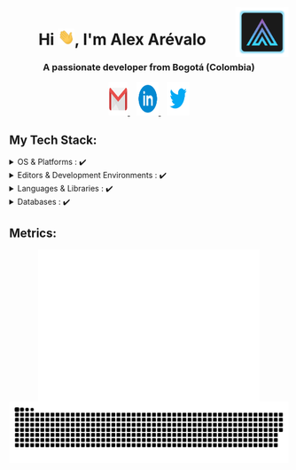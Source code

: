 <img src="https://github.com/Alexoat76/Alexoat76/blob/main/assets/Logo_Personal_Brand_AA.png" width="96" align="right" hspace="0" />
<h1 align="center">Hi <img src="https://github.com/ABSphreak/ABSphreak/blob/master/gifs/Hi.gif" width="30px">, I'm Alex Arévalo
<h3 align="center">A passionate developer from Bogotá (Colombia)</h3>

<p align='center'>
<a href="https://www.gmail.com" >
<img src="https://github.com/Alexoat76/Alexoat76/blob/main/assets/icons8-gmail.svg" alt="gmail" width="35" height="60">
</a>
&nbsp;&nbsp;
<a href="https://www.linkedin.com/in/Alexoat76" >
<img src="https://github.com/Alexoat76/Alexoat76/blob/main/assets/icons8-linkedin.svg" alt="linkedin" width="40" height="60">
</a>
&nbsp;&nbsp;
<a href="https://twitter.com/Alexoat76" >
<img src="https://github.com/Alexoat76/Alexoat76/blob/main/assets/icons8-twitter.svg" alt="twitter" width="40" height="60">
</a>
</p>

## My Tech Stack:

<details  style="user-select: none;">
<summary>
OS & Platforms : ✔️
</summary>
<p align='center'>
<img src="https://github.com/Alexoat76/Alexoat76/blob/main/assets/Icons8-linux.svg" alt="linux" width="40" height="60">
&nbsp;&nbsp;
<img src="https://github.com/Alexoat76/Alexoat76/blob/main/assets/icons8-ubuntu.svg" alt="ubuntu" width="35" height="60">
&nbsp;&nbsp;
<img src="https://github.com/Alexoat76/Alexoat76/blob/main/assets/icons8-WT_Logo.svg" alt="wsl_terminal" width="40" height="60">
&nbsp;&nbsp;
<img src="https://github.com/Alexoat76/Alexoat76/blob/main/assets/icons8-windows.svg" alt="windows" width="35" height="60">
&nbsp;&nbsp;
<img src="https://github.com/Alexoat76/Alexoat76/blob/main/assets/icons8-vagrant.svg" alt="vagrant" width="35" height="60">
&nbsp;&nbsp;
<img src="https://github.com/Alexoat76/Alexoat76/blob/main/assets/icons8-docker.svg" alt="docker" width="45" height="60">
</p>
</details>

<details  style="user-select: none;">
<summary>
Editors & Development Environments : ✔️
</summary>
<p align='center'>
<img src="https://github.com/Alexoat76/Alexoat76/blob/main/assets/icons8-Vs-code.svg" alt="VSCode" width="35" height="60">
&nbsp;&nbsp;
<img src="https://github.com/Alexoat76/Alexoat76/blob/main/assets/icons8-PyCharm.svg" alt="PyCharm" width="35" height="60">
&nbsp;&nbsp;
<img src="https://github.com/Alexoat76/Alexoat76/blob/main/assets/icons8-Bash.svg" alt="Bash" width="40" height="60">
&nbsp;&nbsp;
<img src="https://github.com/Alexoat76/Alexoat76/blob/main/assets/icons8-vim.svg" alt="Vim" width="35" height="60">
&nbsp;&nbsp;
<img src="https://github.com/Alexoat76/Alexoat76/blob/main/assets/icons8-Emacs.svg" alt="Emacs" width="35" height="60">
&nbsp;&nbsp;
<img src="https://github.com/Alexoat76/Alexoat76/blob/main/assets/icons8-git.svg" alt="Git" width="35" height="60">
&nbsp;&nbsp;
<img src="https://github.com/Alexoat76/Alexoat76/blob/main/assets/icons8-github.svg" alt="Github" width="38" height="60">
</p>
</details>
 
<details  style="user-select: none;">
<summary>
Languages & Libraries : ✔️
</summary>
<p align='center'>
<img src="https://github.com/Alexoat76/Alexoat76/blob/main/assets/icons8-c.svg" alt="C" width="35" height="60">
&nbsp;&nbsp;
<img src="https://github.com/Alexoat76/Alexoat76/blob/main/assets/icons8-ruby.svg" alt="Ruby" width="35" height="60">
&nbsp;&nbsp;
<img src="https://github.com/Alexoat76/Alexoat76/blob/main/assets/icons8-python.svg" alt="Python" width="40" height="50">
&nbsp;&nbsp;
<img src="https://github.com/Alexoat76/Alexoat76/blob/main/assets/icons8-javascript.svg" alt="Javascript" width="35" height="60">
&nbsp;&nbsp;
<img src="https://github.com/Alexoat76/Alexoat76/blob/main/assets/icons8-node-js.svg" alt="NodeJS" width="60" height="60">
</p>
</details>

<details  style="user-select: none;">
<summary>
Databases : ✔️
</summary>
<p align='center'>
<img src="https://github.com/Alexoat76/Alexoat76/blob/main/assets/icons8-mysql.svg" alt="MySQL" width="45" height="60">
&nbsp;&nbsp;
<img src="https://github.com/Alexoat76/Alexoat76/blob/main/assets/icons8-postgres.svg" alt="Postgres" width="45" height="60">
&nbsp;&nbsp;
<img src="https://github.com/Alexoat76/Alexoat76/blob/main/assets/icons8-mongodb.svg" alt="Mongo" width="45" height="50">
&nbsp;&nbsp;
<img src="https://github.com/Alexoat76/Alexoat76/blob/main/assets/icons8-redis.svg" alt="redis" width="45" height="60">
</p>
</details>
 
## Metrics:

<p align="center">
<img align="center" src="/github-metrics.svg" alt="Metrics" width="400"> <br>
<img align="center" src="/github-contribution-grid-snake.svg" alt="animation" width="700">
</p>
